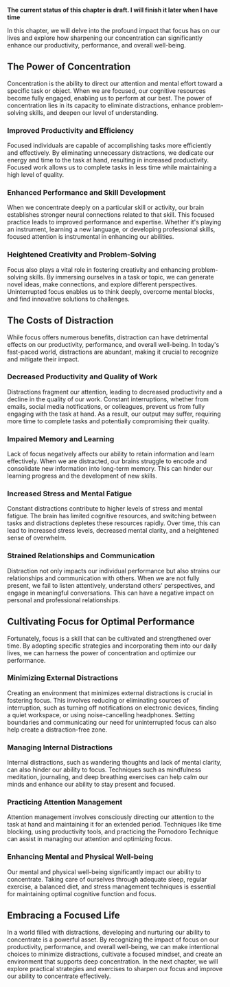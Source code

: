 **The current status of this chapter is draft. I will finish it later when I have time**

In this chapter, we will delve into the profound impact that focus has on our lives and explore how sharpening our concentration can significantly enhance our productivity, performance, and overall well-being.

The Power of Concentration
--------------------------

Concentration is the ability to direct our attention and mental effort toward a specific task or object. When we are focused, our cognitive resources become fully engaged, enabling us to perform at our best. The power of concentration lies in its capacity to eliminate distractions, enhance problem-solving skills, and deepen our level of understanding.

### Improved Productivity and Efficiency

Focused individuals are capable of accomplishing tasks more efficiently and effectively. By eliminating unnecessary distractions, we dedicate our energy and time to the task at hand, resulting in increased productivity. Focused work allows us to complete tasks in less time while maintaining a high level of quality.

### Enhanced Performance and Skill Development

When we concentrate deeply on a particular skill or activity, our brain establishes stronger neural connections related to that skill. This focused practice leads to improved performance and expertise. Whether it's playing an instrument, learning a new language, or developing professional skills, focused attention is instrumental in enhancing our abilities.

### Heightened Creativity and Problem-Solving

Focus also plays a vital role in fostering creativity and enhancing problem-solving skills. By immersing ourselves in a task or topic, we can generate novel ideas, make connections, and explore different perspectives. Uninterrupted focus enables us to think deeply, overcome mental blocks, and find innovative solutions to challenges.

The Costs of Distraction
------------------------

While focus offers numerous benefits, distraction can have detrimental effects on our productivity, performance, and overall well-being. In today's fast-paced world, distractions are abundant, making it crucial to recognize and mitigate their impact.

### Decreased Productivity and Quality of Work

Distractions fragment our attention, leading to decreased productivity and a decline in the quality of our work. Constant interruptions, whether from emails, social media notifications, or colleagues, prevent us from fully engaging with the task at hand. As a result, our output may suffer, requiring more time to complete tasks and potentially compromising their quality.

### Impaired Memory and Learning

Lack of focus negatively affects our ability to retain information and learn effectively. When we are distracted, our brains struggle to encode and consolidate new information into long-term memory. This can hinder our learning progress and the development of new skills.

### Increased Stress and Mental Fatigue

Constant distractions contribute to higher levels of stress and mental fatigue. The brain has limited cognitive resources, and switching between tasks and distractions depletes these resources rapidly. Over time, this can lead to increased stress levels, decreased mental clarity, and a heightened sense of overwhelm.

### Strained Relationships and Communication

Distraction not only impacts our individual performance but also strains our relationships and communication with others. When we are not fully present, we fail to listen attentively, understand others' perspectives, and engage in meaningful conversations. This can have a negative impact on personal and professional relationships.

Cultivating Focus for Optimal Performance
-----------------------------------------

Fortunately, focus is a skill that can be cultivated and strengthened over time. By adopting specific strategies and incorporating them into our daily lives, we can harness the power of concentration and optimize our performance.

### Minimizing External Distractions

Creating an environment that minimizes external distractions is crucial in fostering focus. This involves reducing or eliminating sources of interruption, such as turning off notifications on electronic devices, finding a quiet workspace, or using noise-cancelling headphones. Setting boundaries and communicating our need for uninterrupted focus can also help create a distraction-free zone.

### Managing Internal Distractions

Internal distractions, such as wandering thoughts and lack of mental clarity, can also hinder our ability to focus. Techniques such as mindfulness meditation, journaling, and deep breathing exercises can help calm our minds and enhance our ability to stay present and focused.

### Practicing Attention Management

Attention management involves consciously directing our attention to the task at hand and maintaining it for an extended period. Techniques like time blocking, using productivity tools, and practicing the Pomodoro Technique can assist in managing our attention and optimizing focus.

### Enhancing Mental and Physical Well-being

Our mental and physical well-being significantly impact our ability to concentrate. Taking care of ourselves through adequate sleep, regular exercise, a balanced diet, and stress management techniques is essential for maintaining optimal cognitive function and focus.

Embracing a Focused Life
------------------------

In a world filled with distractions, developing and nurturing our ability to concentrate is a powerful asset. By recognizing the impact of focus on our productivity, performance, and overall well-being, we can make intentional choices to minimize distractions, cultivate a focused mindset, and create an environment that supports deep concentration. In the next chapter, we will explore practical strategies and exercises to sharpen our focus and improve our ability to concentrate effectively.

